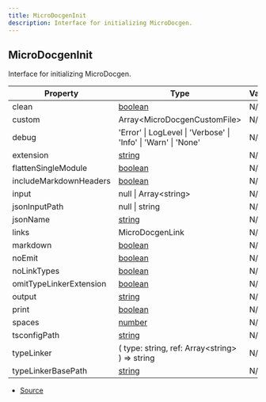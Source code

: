 ```yaml
---
title: MicroDocgenInit
description: Interface for initializing MicroDocgen.
---
```


## MicroDocgenInit

Interface for initializing MicroDocgen.

| Property | Type | Value |
| ----------- | ----------- | ----------- |
| clean | [boolean](https://developer.mozilla.org/en-US/docs/Web/JavaScript/Reference/Global_Objects/Boolean) | N/A |
| custom | Array\<MicroDocgenCustomFile> | N/A |
| debug | 'Error' \| LogLevel \| 'Verbose' \| 'Info' \| 'Warn' \| 'None' | N/A |
| extension | [string](https://developer.mozilla.org/en-US/docs/Web/JavaScript/Reference/Global_Objects/String) | N/A |
| flattenSingleModule | [boolean](https://developer.mozilla.org/en-US/docs/Web/JavaScript/Reference/Global_Objects/Boolean) | N/A |
| includeMarkdownHeaders | [boolean](https://developer.mozilla.org/en-US/docs/Web/JavaScript/Reference/Global_Objects/Boolean) | N/A |
| input | null \| Array\<string> | N/A |
| jsonInputPath | null \| string | N/A |
| jsonName | [string](https://developer.mozilla.org/en-US/docs/Web/JavaScript/Reference/Global_Objects/String) | N/A |
| links | MicroDocgenLink | N/A |
| markdown | [boolean](https://developer.mozilla.org/en-US/docs/Web/JavaScript/Reference/Global_Objects/Boolean) | N/A |
| noEmit | [boolean](https://developer.mozilla.org/en-US/docs/Web/JavaScript/Reference/Global_Objects/Boolean) | N/A |
| noLinkTypes | [boolean](https://developer.mozilla.org/en-US/docs/Web/JavaScript/Reference/Global_Objects/Boolean) | N/A |
| omitTypeLinkerExtension | [boolean](https://developer.mozilla.org/en-US/docs/Web/JavaScript/Reference/Global_Objects/Boolean) | N/A |
| output | [string](https://developer.mozilla.org/en-US/docs/Web/JavaScript/Reference/Global_Objects/String) | N/A |
| print | [boolean](https://developer.mozilla.org/en-US/docs/Web/JavaScript/Reference/Global_Objects/Boolean) | N/A |
| spaces | [number](https://developer.mozilla.org/en-US/docs/Web/JavaScript/Reference/Global_Objects/Number) | N/A |
| tsconfigPath | [string](https://developer.mozilla.org/en-US/docs/Web/JavaScript/Reference/Global_Objects/String) | N/A |
| typeLinker | (   type: string,   ref: Array\<string> ) => string | N/A |
| typeLinkerBasePath | [string](https://developer.mozilla.org/en-US/docs/Web/JavaScript/Reference/Global_Objects/String) | N/A |


- [Source](https://github.com/neplextech/micro-docgen/blob/371ee6a0b1da9f772b4a8da6879190804ab8453b/src/documentation.ts#L26)
